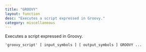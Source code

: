 ```yaml
---
title: "GROOVY"
layout: function
desc: "Executes a script expressed in Groovy."
category: miscellaneous
---
```


Executes a script expressed in Groovy.

```
'groovy_script' [ input_symbols ] [ output_symbols ] GROOVY ...
```